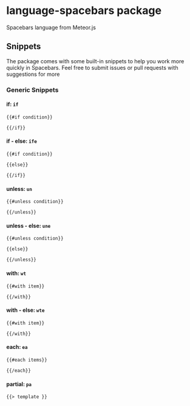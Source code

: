 # language-spacebars package

Spacebars language from Meteor.js

## Snippets

The package comes with some built-in snippets to help you work more quickly in Spacebars.
Feel free to submit issues or pull requests with suggestions for more

### Generic Snippets

#### if: `if`

```spacebars
{{#if condition}}

{{/if}}
```

#### if - else: `ife`

```spacebars
{{#if condition}}

{{else}}

{{/if}}
```

#### unless: `un`

```spacebars
{{#unless condition}}

{{/unless}}
```

#### unless - else: `une`

```spacebars
{{#unless condition}}

{{else}}

{{/unless}}
```

#### with: `wt`

```spacebars
{{#with item}}

{{/with}}
```

#### with - else: `wte`

```spacebars
{{#with item}}

{{/with}}
```

#### each: `ea`

```spacebars
{{#each items}}

{{/each}}
```

#### partial: `pa`

```spacebars
{{> template }}
```
